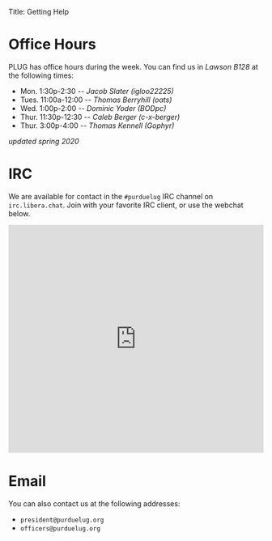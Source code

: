 Title: Getting Help

# Office Hours
  PLUG has office hours during the week. You can find us in *Lawson B128* at the following times:

  - Mon. 1:30p-2:30 -- *Jacob Slater (igloo22225)*
  - Tues. 11:00a-12:00 -- *Thomas Berryhill (oats)*
  - Wed. 1:00p-2:00 -- *Dominic Yoder (BODpc)*
  - Thur. 11:30p-12:30 -- *Caleb Berger (c-x-berger)*
  - Thur. 3:00p-4:00 -- *Thomas Kennell (Gophyr)*

  *updated spring 2020*

# IRC

  We are available for contact in the `#purduelug` IRC channel on `irc.libera.chat`.  Join with your favorite IRC client, or use the webchat below.
  
<iframe src="https://kiwiirc.com/client/irc.libera.chat/?nick=Webchat|?&theme=mini#purduelug" style="border:0; width:100%; height:450px;"></iframe>

# Email

  You can also contact us at the following addresses:

  - `president@purduelug.org`
  - `officers@purduelug.org`
